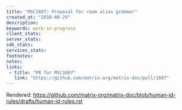 ```yaml
---
title: "MSC1607: Proposal for room alias grammar"
created_at: "2018-08-29"
description:
keywords: work-in-progress
client_stats:
server_stats:
sdk_stats:
services_stats:
footnotes:
notes:
links:
 - title: "PR for MSC1607"
   link: "https://github.com/matrix-org/matrix-doc/pull/1607"
---
```

Rendered: https://github.com/matrix-org/matrix-doc/blob/human-id-rules/drafts/human-id-rules.rst
